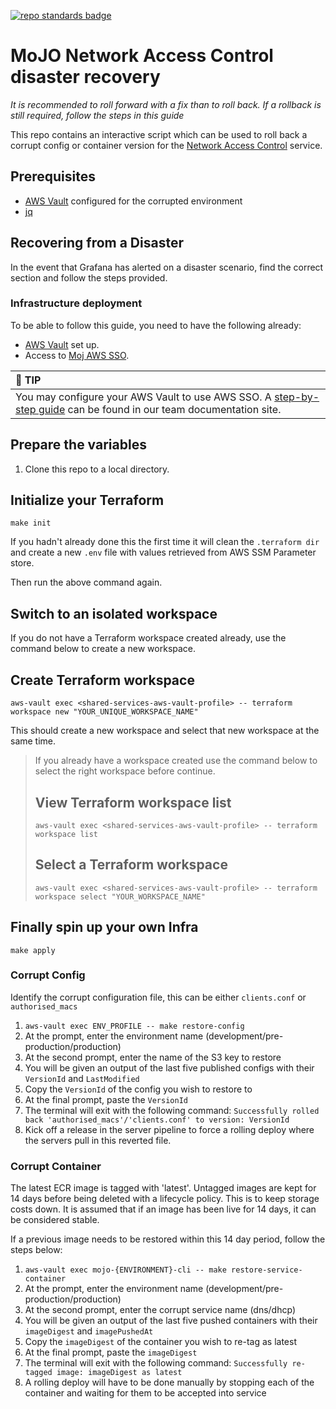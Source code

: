 [![repo standards badge](https://img.shields.io/badge/dynamic/json?color=blue&style=flat&logo=github&labelColor=32393F&label=MoJ%20Compliant&query=%24.result&url=https%3A%2F%2Foperations-engineering-reports.cloud-platform.service.justice.gov.uk%2Fapi%2Fv1%2Fcompliant_public_repositories%2Fnetwork-access-control-disaster-recovery)](https://operations-engineering-reports.cloud-platform.service.justice.gov.uk/public-github-repositories.html#network-access-control-disaster-recovery "Link to report")

# MoJO Network Access Control disaster recovery

*It is recommended to roll forward with a fix than to roll back. If a rollback is still required, follow the steps in this guide*

This repo contains an interactive script which can be used to roll back a corrupt config or container version for the [Network Access Control](https://github.com/ministryofjustice/network-access-control-server) service.

## Prerequisites

- [AWS Vault](https://github.com/99designs/aws-vault#installing) configured for the corrupted environment
- [jq](https://stedolan.github.io/jq/) 

## Recovering from a Disaster
In the event that Grafana has alerted on a disaster scenario, find the correct section and follow the steps provided.

### Infrastructure deployment

To be able to follow this guide, you need to have the following already:

- [AWS Vault](https://github.com/99designs/aws-vault#installing) set up.
- Access to [Moj AWS SSO](https://moj.awsapps.com/start#/).

| :tada: TIP                                                                                                                                                                                                                                                 |
| :--------------------------------------------------------------------------------------------------------------------------------------------------------------------------------------------------------------------------------------------------------- |
| You may configure your AWS Vault to use AWS SSO. A [step-by-step guide](https://ministryofjustice.github.io/cloud-operations/documentation/team-guide/best-practices/use-aws-sso.html#re-configure-aws-vault) can be found in our team documentation site. |

## Prepare the variables

1. Clone this repo to a local directory.

## Initialize your Terraform

```shell
make init
```

If you hadn't already done this the first time it will clean the `.terraform dir` and create a new `.env` file with values retrieved from AWS SSM Parameter store.

Then run the above command again.

## Switch to an isolated workspace

If you do not have a Terraform workspace created already, use the command below to create a new workspace.

## Create Terraform workspace

```shell
aws-vault exec <shared-services-aws-vault-profile> -- terraform workspace new "YOUR_UNIQUE_WORKSPACE_NAME"
```

This should create a new workspace and select that new workspace at the same time.

> If you already have a workspace created use the command below to select the right workspace before continue.
>
> ## View Terraform workspace list
>
> ```shell
> aws-vault exec <shared-services-aws-vault-profile> -- terraform workspace list
> ```
>
> ## Select a Terraform workspace
>
> ```shell
> aws-vault exec <shared-services-aws-vault-profile> -- terraform workspace select "YOUR_WORKSPACE_NAME"
> ```

## Finally spin up your own Infra

```shell
make apply
```

### Corrupt Config 
Identify the corrupt configuration file, this can be either `clients.conf` or `authorised_macs`

1. `aws-vault exec ENV_PROFILE -- make restore-config`
2. At the prompt, enter the environment name (development/pre-production/production)
3. At the second prompt, enter the name of the S3 key to restore
4. You will be given an output of the last five published configs with their `VersionId` and `LastModified`
5. Copy the `VersionId` of the config you wish to restore to
6. At the final prompt, paste the `VersionId`
7. The terminal will exit with the following command: `Successfully rolled back 'authorised_macs'/'clients.conf' to version: VersionId`
8. Kick off a release in the server pipeline to force a rolling deploy where the servers pull in this reverted file.

### Corrupt Container

The latest ECR image is tagged with 'latest'. Untagged images are kept for 14 days before being deleted with a lifecycle policy.
This is to keep storage costs down. It is assumed that if an image has been live for 14 days, it can be considered stable.

If a previous image needs to be restored within this 14 day period, follow the steps below:

1. `aws-vault exec mojo-{ENVIRONMENT}-cli -- make restore-service-container`
2. At the prompt, enter the environment name (development/pre-production/production)
3. At the second prompt, enter the corrupt service name (dns/dhcp)
4. You will be given an output of the last five pushed containers with their `imageDigest` and `imagePushedAt`
5. Copy the `imageDigest` of the container you wish to re-tag as latest
6. At the final prompt, paste the `imageDigest`
7. The terminal will exit with the following command: `Successfully re-tagged image: imageDigest as latest`
8. A rolling deploy will have to be done manually by stopping each of the container and waiting for them to be accepted into service

